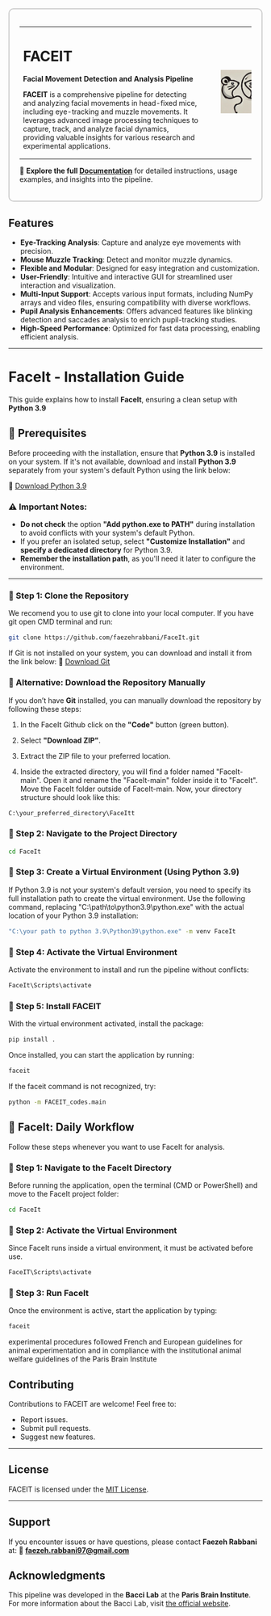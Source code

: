 <div style="border: 2px solid #ccc; padding: 20px; border-radius: 10px;">

  <table style="width: 100%;">
    <tr>
      <td>
        <h1>FACEIT</h1>
        <p>
          <strong>Facial Movement Detection and Analysis Pipeline</strong>
        </p>
        <p>
          <strong>FACEIT</strong> is a comprehensive pipeline for detecting and analyzing facial movements in head-fixed mice, including eye-tracking and muzzle movements. It leverages advanced image processing techniques to capture, track, and analyze facial dynamics, providing valuable insights for various research and experimental applications.
        </p>
      </td>
      <td>
        <img src="figures/Logo_FaceIT.jpg" alt="FACEIT Logo" width="450" style="margin-left: 30px;"/>
      </td>
    </tr>
  </table>

  <p>
    📖 <strong>Explore the full <a href="https://faceit.readthedocs.io/">Documentation</a></strong> for detailed instructions, usage examples, and insights into the pipeline.
  </p>

</div>


## Features

- **Eye-Tracking Analysis**: Capture and analyze eye movements with precision.
- **Mouse Muzzle Tracking**: Detect and monitor muzzle dynamics.
- **Flexible and Modular**: Designed for easy integration and customization.
- **User-Friendly**: Intuitive and interactive GUI for streamlined user interaction and visualization.
- **Multi-Input Support**: Accepts various input formats, including NumPy arrays and video files, ensuring compatibility with diverse workflows.
- **Pupil Analysis Enhancements**: Offers advanced features like blinking detection and saccades analysis to enrich pupil-tracking studies.
- **High-Speed Performance**: Optimized for fast data processing, enabling efficient analysis.
---

# FaceIt - Installation Guide

This guide explains how to install **FaceIt**, ensuring a clean setup with **Python 3.9** 

## 📌 Prerequisites

Before proceeding with the installation, ensure that **Python 3.9** is installed on your system. If it's not available, download and install **Python 3.9** separately from your system's default Python using the link below:  

🔗 [Download Python 3.9](https://www.python.org/downloads/release/python-390/)  

### ⚠️ Important Notes:
- **Do not check** the option **"Add python.exe to PATH"** during installation to avoid conflicts with your system's default Python.
- If you prefer an isolated setup, select **"Customize Installation"** and **specify a dedicated directory** for Python 3.9.
- **Remember the installation path**, as you'll need it later to configure the environment.

---

### 🔹 Step 1: Clone the Repository
We recomend you to use git to clone into your local computer. If you have git open CMD terminal and run:
```bash
git clone https://github.com/faezehrabbani/FaceIt.git
```
If Git is not installed on your system, you can download and install it from the link below:
🔗 [Download Git](https://git-scm.com/downloads)

### 🔹 Alternative: Download the Repository Manually

If you don’t have **Git** installed, you can manually download the repository by following these steps:

1. In the FaceIt Github click on the **"Code"** button (green button).

2. Select **"Download ZIP"**.

3. Extract the ZIP file to your preferred location.

4. Inside the extracted directory, you will find a folder named "FaceIt-main".
Open it and rename the "FaceIt-main" folder inside it to "FaceIt".
Move the FaceIt folder outside of FaceIt-main.
Now, your directory structure should look like this:

```bash
C:\your_preferred_directory\FaceItt
```

### 🔹 Step 2: Navigate to the Project Directory
```bash
cd FaceIt
```


### 🔹 Step 3: Create a Virtual Environment (Using Python 3.9)


If Python 3.9 is not your system's default version, you need to specify its full installation path to create the virtual environment. Use the following command, replacing "C:\path\to\python3.9\python.exe" with the actual location of your Python 3.9 installation:

```bash
"C:\your path to python 3.9\Python39\python.exe" -m venv FaceIt

```
### 🔹 Step 4: Activate the Virtual Environment
Activate the environment to install and run the pipeline without conflicts:

```bash
FaceIt\Scripts\activate
```

### 🔹 Step 5: Install FACEIT
With the virtual environment activated, install the package:

```bash
pip install .
```

Once installed, you can start the application by running:

```bash
faceit
```
If the faceit command is not recognized, try:

```bash
python -m FACEIT_codes.main
```




## 🔄 FaceIt: Daily Workflow

Follow these steps whenever you want to use FaceIt for analysis.

### 🔹 Step 1: Navigate to the FaceIt Directory
Before running the application, open the terminal (CMD or PowerShell) and move to the FaceIt project folder:

```bash
cd FaceIt
```
### 🔹 Step 2: Activate the Virtual Environment
Since FaceIt runs inside a virtual environment, it must be activated before use.

```bash
FaceIT\Scripts\activate
```
### 🔹 Step 3: Run FaceIt
Once the environment is active, start the application by typing:

```bash
faceit
```

experimental procedures followed French and European guidelines for animal experimentation and in compliance with the institutional animal welfare guidelines of the Paris Brain Institute

## Contributing

Contributions to FACEIT are welcome! Feel free to:

- Report issues.
- Submit pull requests.
- Suggest new features.

---

## License

FACEIT is licensed under the [MIT License](https://opensource.org/licenses/MIT).

---

## Support

If you encounter issues or have questions, please contact **Faezeh Rabbani** at:
📧 **[faezeh.rabbani97@gmail.com](mailto:faezeh.rabbani97@gmail.com)**

## Acknowledgments

This pipeline was developed in the **Bacci Lab** at the **Paris Brain Institute**.
For more information about the Bacci Lab, visit [the official website](https://baccilab.org).
